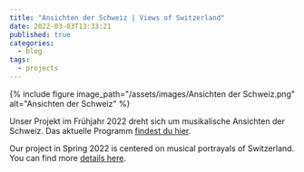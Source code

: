 ```yaml
---
title: "Ansichten der Schweiz | Views of Switzerland"
date: 2022-03-03T13:33:21
published: true
categories:
  - blog
tags:
  - projects
---
```


{% include figure image_path="/assets/images/Ansichten der Schweiz.png" alt="Ansichten der Schweiz" %}

Unser Projekt im Frühjahr 2022 dreht sich um musikalische Ansichten der Schweiz. Das aktuelle Programm [findest du hier][aktuelles_projekt].

Our project in Spring 2022 is centered on musical portrayals of Switzerland. You can find more [details here][current_project].

[aktuelles_projekt]: https://4andmore.github.io/aktuelles_projekt/
[current_project]: https://4andmore.github.io/current_project/
